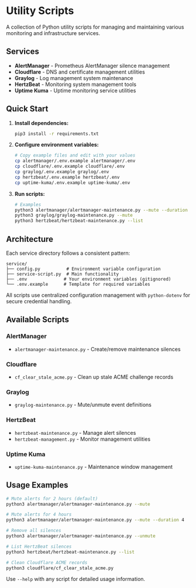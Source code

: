 # Utility Scripts

A collection of Python utility scripts for managing and maintaining various monitoring and infrastructure services.

## Services

- **AlertManager** - Prometheus AlertManager silence management
- **Cloudflare** - DNS and certificate management utilities
- **Graylog** - Log management system maintenance
- **HertzBeat** - Monitoring system management tools
- **Uptime Kuma** - Uptime monitoring service utilities

## Quick Start

1. **Install dependencies:**
   ```bash
   pip3 install -r requirements.txt
   ```

2. **Configure environment variables:**
   ```bash
   # Copy example files and edit with your values
   cp alertmanager/.env.example alertmanager/.env
   cp cloudflare/.env.example cloudflare/.env
   cp graylog/.env.example graylog/.env
   cp hertzbeat/.env.example hertzbeat/.env
   cp uptime-kuma/.env.example uptime-kuma/.env
   ```

3. **Run scripts:**
   ```bash
   # Examples
   python3 alertmanager/alertmanager-maintenance.py --mute --duration 4
   python3 graylog/graylog-maintenance.py --mute
   python3 hertzbeat/hertzbeat-maintenance.py --list
   ```

## Architecture

Each service directory follows a consistent pattern:

```
service/
├── config.py          # Environment variable configuration
├── service-script.py  # Main functionality
├── .env              # Your environment variables (gitignored)
└── .env.example      # Template for required variables
```

All scripts use centralized configuration management with `python-dotenv` for secure credential handling.

## Available Scripts

### AlertManager
- `alertmanager-maintenance.py` - Create/remove maintenance silences

### Cloudflare
- `cf_clear_stale_acme.py` - Clean up stale ACME challenge records

### Graylog
- `graylog-maintenance.py` - Mute/unmute event definitions

### HertzBeat
- `hertzbeat-maintenance.py` - Manage alert silences
- `hertzbeat-management.py` - Monitor management utilities

### Uptime Kuma
- `uptime-kuma-maintenance.py` - Maintenance window management

## Usage Examples

```bash
# Mute alerts for 2 hours (default)
python3 alertmanager/alertmanager-maintenance.py --mute

# Mute alerts for 4 hours
python3 alertmanager/alertmanager-maintenance.py --mute --duration 4

# Remove all silences
python3 alertmanager/alertmanager-maintenance.py --unmute

# List HertzBeat silences
python3 hertzbeat/hertzbeat-maintenance.py --list

# Clean Cloudflare ACME records
python3 cloudflare/cf_clear_stale_acme.py
```

Use `--help` with any script for detailed usage information.